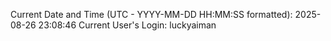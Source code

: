 Current Date and Time (UTC - YYYY-MM-DD HH:MM:SS formatted): 2025-08-26 23:08:46
Current User's Login: luckyaiman
